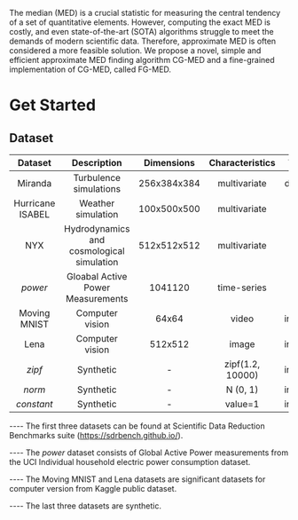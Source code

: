 The median (MED) is a crucial statistic for measuring the central tendency of a set of quantitative elements. However, computing the exact MED is costly, and even state-of-the-art (SOTA) algorithms struggle to meet the demands of modern scientific data. Therefore, approximate MED is often considered a more feasible solution.
We propose a novel, simple and efficient approximate MED finding algorithm CG-MED and a fine-grained implementation of CG-MED, called FG-MED.

# Get Started
## Dataset
| Dataset | Description         | Dimensions   | Characteristics | Type   |
| :-----: | :----------------:  | :--------:    |:------:| :------:|
| Miranda |Turbulence simulations | 256x384x384 | multivariate | double |
| Hurricane ISABEL | Weather simulation | 100x500x500 | multivariate | float |
| NYX| Hydrodynamics and cosmological simulation | 512x512x512 | multivariate | float |
| _power_ | Gloabal Active Power Measurements | 1041120 | time-series | float |
| Moving MNIST | Computer vision | 64x64 | video | integer |
| Lena | Computer vision | 512x512 | image | integer |
| _zipf_ | Synthetic | - |zipf(1.2, 10000)|integer |
| _norm_ | Synthetic | - | N (0, 1) |integer |
| _constant_ | Synthetic | - |value=1|integer |

---- The first three datasets can be found at Scientific Data Reduction Benchmarks suite (https://sdrbench.github.io/).

---- The _power_ dataset consists of Global Active Power measurements from the UCI Individual household electric power consumption dataset.

---- The Moving MNIST and Lena datasets are significant datasets for computer version from Kaggle public dataset.

---- The last three datasets are synthetic.
